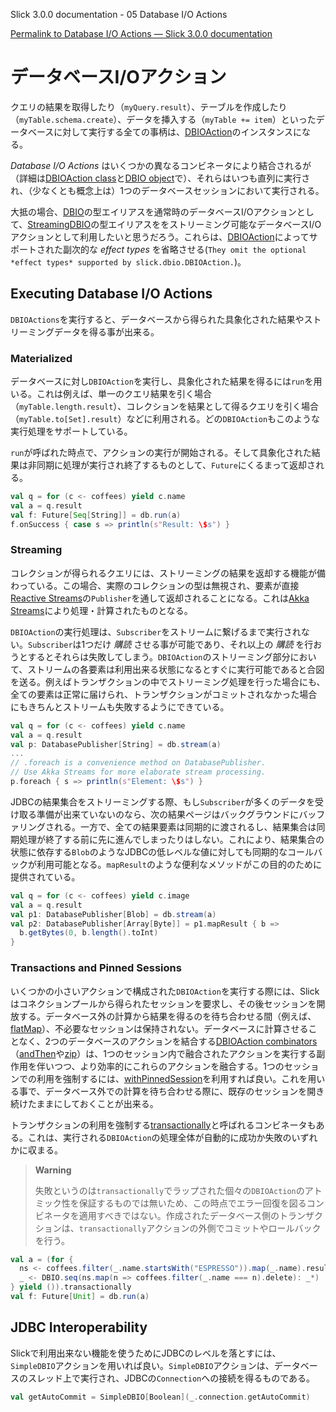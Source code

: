Slick 3.0.0 documentation - 05 Database I/O Actions

[Permalink to Database I/O Actions — Slick 3.0.0 documentation](http://slick.typesafe.com/doc/3.0.0/dbio.html)

データベースI/Oアクション
====================

クエリの結果を取得したり（`myQuery.result`）、テーブルを作成したり（`myTable.schema.create`）、データを挿入する（`myTable += item`）といったデータベースに対して実行する全ての事柄は、[DBIOAction](http://slick.typesafe.com/doc/3.0.0/api/index.html#slick.dbio.DBIOAction)のインスタンスになる。
<!-- Anything that you can execute on a database, whether it is a getting the result of a query (`myQuery.result`), creating a table (`myTable.schema.create`), inserting data (`myTable += item`) or something else, is an instance of slick.dbio.DBIOAction, parameterized by the result type it will produce when you execute it. -->

_Database I/O Actions_ はいくつかの異なるコンビネータにより結合されるが（詳細は[DBIOAction class](http://slick.typesafe.com/doc/3.0.0/api/index.html#slick.dbio.DBIOAction)と[DBIO object](http://slick.typesafe.com/doc/3.0.0/api/index.html#slick.dbio.DBIO\$)で）、それらはいつも直列に実行され、（少なくとも概念上は）1つのデータベースセッションにおいて実行される。
<!-- *Database I/O Actions* can be combined with several different combinators (see the DBIOAction class \<slick.dbio.DBIOAction\> and DBIO object \<slick.dbio.DBIO\$\> for details), but they will always be executed strictly sequentially and (at least conceptually) in a single database session. -->

大抵の場合、[DBIO](http://slick.typesafe.com/doc/3.0.0/api/index.html#slick.dbio.package@DBIO[+R]:DBIO[R])の型エイリアスを通常時のデータベースI/Oアクションとして、[StreamingDBIO](http://slick.typesafe.com/doc/3.0.0/api/index.html#slick.dbio.package@StreamingDBIO[+R,+T]:StreamingDBIO[R,T])の型エイリアスををストリーミング可能なデータベースI/Oアクションとして利用したいと思うだろう。これらは、[DBIOAction](http://slick.typesafe.com/doc/3.0.0/api/index.html#slick.dbio.DBIOAction)によってサポートされた副次的な _effect types_ を省略させる(`They omit the optional *effect types* supported by slick.dbio.DBIOAction.`)。
<!-- In most cases you will want to use the type aliases DBIO \<slick.dbio.package@DBIO[+R]:DBIO[R]\> and StreamingDBIO \<slick.dbio.package@StreamingDBIO[+R,+T]:StreamingDBIO[R,T]\> for non-streaming and streaming Database I/O Actions. They omit the optional *effect types* supported by slick.dbio.DBIOAction.  -->

Executing Database I/O Actions
------------------------------

`DBIOActions`を実行すると、データベースから得られた具象化された結果やストリーミングデータを得る事が出来る。
<!-- `DBIOAction`s can be executed either with the goal of producing a fully materialized result or streaming data back from the database. -->

### Materialized

データベースに対し`DBIOAction`を実行し、具象化された結果を得るには`run`を用いる。これは例えば、単一のクエリ結果を引く場合（`myTable.length.result`）、コレクションを結果として得るクエリを引く場合（`myTable.to[Set].result`）などに利用される。どの`DBIOAction`もこのような実行処理をサポートしている。
<!-- You can use `run` to execute a `DBIOAction` on a Database and produce a materialized result. This can be, for example, a scalar query result (`myTable.length.result`), a collection-valued query result (`myTable.to[Set].result`), or any other action. Every `DBIOAction` supports this mode of execution. -->

`run`が呼ばれた時点で、アクションの実行が開始される。そして具象化された結果は非同期に処理が実行され終了するものとして、`Future`にくるまって返却される。
<!-- Execution of the action starts when `run` is called, and the materialized result is returned as a `Future` which is completed asynchronously as soon as the result is available: -->

```scala
val q = for (c <- coffees) yield c.name
val a = q.result
val f: Future[Seq[String]] = db.run(a)
f.onSuccess { case s => println(s"Result: \$s") }
```

### Streaming

コレクションが得られるクエリには、ストリーミングの結果を返却する機能が備わっている。この場合、実際のコレクションの型は無視され、要素が直接[Reactive Streams](http://www.reactive-streams.org/)の`Publisher`を通して返却されることになる。これは[Akka Streams](http://akka.io/docs/)により処理・計算されたものとなる。
<!-- Collection-valued queries also support streaming results. In this case, the actual collection type is ignored and elements are streamed directly from the result set through a Reactive Streams\_ `Publisher`, which can be processed and consumed by Akka Streams\_. -->

`DBIOAction`の実行処理は、`Subscriber`をストリームに繋げるまで実行されない。`Subscriber`は1つだけ _購読_ させる事が可能であり、それ以上の _購読_ を行おうとするとそれらは失敗してしまう。`DBIOAction`のストリーミング部分において、ストリームの各要素は利用出来る状態になるとすぐに実行可能であると合図を送る。例えばトランザクションの中でストリーミング処理を行った場合にも、全ての要素は正常に届けられ、トランザクションがコミットされなかった場合にもきちんとストリームも失敗するようにできている。
<!-- Execution of the `DBIOAction` does not start until a `Subscriber` is attached to the stream. Only a single `Subscriber` is supported, and any further attempts to subscribe again will fail. Stream elements are signaled as soon as they become available in the streaming part of the `DBIOAction`. The end of the stream is signaled only after the entire action has completed. For example, when streaming inside a transaction and all elements have been delivered successfully, the stream can still fail afterwards if the transaction cannot be committed. -->

```scala
val q = for (c <- coffees) yield c.name
val a = q.result
val p: DatabasePublisher[String] = db.stream(a)
...
// .foreach is a convenience method on DatabasePublisher.
// Use Akka Streams for more elaborate stream processing.
p.foreach { s => println(s"Element: \$s") }
```

JDBCの結果集合をストリーミングする際、もし`Subscriber`が多くのデータを受け取る準備が出来ていないのなら、次の結果ページはバックグラウンドにバッファリングされる。一方で、全ての結果要素は同期的に渡されるし、結果集合は同期処理が終了する前に先に進んでしまったりはしない。これにより、結果集合の状態に依存する`Blob`のようなJDBCの低レベルな値に対しても同期的なコールバックが利用可能となる。`mapResult`のような便利なメソッドがこの目的のために提供されている。
<!-- When streaming a JDBC result set, the next result page will be buffered in the background if the Subscriber is not ready to receive more data, but all elements are signaled synchronously and the result set is not advanced before synchronous processing is finished. This allows synchronous callbacks to low-level JDBC values like `Blob` which depend on the state of the result set. The convenience method `mapResult` is provided for this purpose: -->

```scala
val q = for (c <- coffees) yield c.image
val a = q.result
val p1: DatabasePublisher[Blob] = db.stream(a)
val p2: DatabasePublisher[Array[Byte]] = p1.mapResult { b =>
  b.getBytes(0, b.length().toInt)
}
```

### Transactions and Pinned Sessions

いくつかの小さいアクションで構成された`DBIOAction`を実行する際には、Slickはコネクションプールから得られたセッションを要求し、その後セッションを開放する。データベース外の計算から結果を得るのを待ち合わせる間（例えば、[flatMap][flatMap]）、不必要なセッションは保持されない。データベースに計算させることなく、2つのデータベースのアクションを結合する[DBIOAction combinators](http://slick.typesafe.com/doc/3.0.0/api/index.html#slick.dbio.DBIOAction)（[andThen][andThen]や[zip][zip]）は、1つのセッション内で融合されたアクションを実行する副作用を伴いつつ、より効率的にこれらのアクションを融合する。1つのセッションでの利用を強制するには、[withPinnedSession](http://slick.typesafe.com/doc/3.0.0/api/index.html#slick.dbio.DBIOAction@withPinnedSession:DBIOAction[R,S,E])を利用すれば良い。これを用いる事で、データベース外での計算を待ち合わせる際に、既存のセッションを開き続けたままにしておくことが出来る。
<!-- When executing a `DBIOAction` which is composed of several smaller actions, Slick acquires sessions from the connection pool and releases them again as needed so that a session is not kept in use unnecessarily while waiting for the result from a non-database computation (e.g. the function passed to flatMap \<slick.dbio.DBIOAction@flatMap[R2,S2\<:NoStream,E2\<:Effect]((R)⇒DBIOAction[R2,S2,E2])(ExecutionContext):DBIOAction[R2,S2,EwithE2]\> that determines the next Action to run). All DBIOAction combinators \<slick.dbio.DBIOAction\> which combine two database actions without any non-database computations in between (e.g. andThen \<slick.dbio.DBIOAction@andThen[R2,S2\<:NoStream,E2\<:Effect](DBIOAction[R2,S2,E2]):DBIOAction[R2,S2,EwithE2]\> or zip \<slick.dbio.DBIOAction@zip[R2,E2\<:Effect](DBIOAction[R2,NoStream,E2]):DBIOAction[(R,R2),NoStream,EwithE2]\>) can fuse these actions for more efficient execution, with the side-effect that the fused action runs inside a single session. You can use withPinnedSession \<slick.dbio.DBIOAction@withPinnedSession:DBIOAction[R,S,E]\> to force the use of a single session, keeping the existing session open even when waiting for non-database computations. -->

トランザクションの利用を強制する[transactionally](http://slick.typesafe.com/doc/3.0.0/api/index.html#slick.driver.JdbcActionComponent\$JdbcActionExtensionMethods@transactionally:DBIOAction[R,S,EwithTransactional])と呼ばれるコンビネータもある。これは、実行される`DBIOAction`の処理全体が自動的に成功か失敗のいずれかに収まる。
<!-- There is a similar combinator called transactionally \<slick.driver.JdbcActionComponent\$JdbcActionExtensionMethods@transactionally:DBIOAction[R,S,EwithTransactional]\> to force the use of a transaction. This guarantees that the entire `DBIOAction` that is executed will either succeed or fail atomically. -->

> **Warning**
>
> 失敗というのは`transactionally`でラップされた個々の`DBIOAction`のアトミック性を保証するものでは無いため、この時点でエラー回復を図るコンビネータを適用すべきではない。作成されたデータベース側のトランザクションは、`transactionally`アクションの外側でコミットやロールバックを行う。

```scala
val a = (for {
  ns <- coffees.filter(_.name.startsWith("ESPRESSO")).map(_.name).result
  _ <- DBIO.seq(ns.map(n => coffees.filter(_.name === n).delete): _*)
} yield ()).transactionally
val f: Future[Unit] = db.run(a)
```

JDBC Interoperability
---------------------

Slickで利用出来ない機能を使うためにJDBCのレベルを落とすには、`SimpleDBIO`アクションを用いれば良い。`SimpleDBIO`アクションは、データベースのスレッド上で実行され、JDBCの`Connection`への接続を得るものである。
<!-- In order to drop down to the JDBC level for functionality that is not available in Slick, you can use a `SimpleDBIO` action which is run on a database thread and gets access to the JDBC `Connection`:  -->

```scala
val getAutoCommit = SimpleDBIO[Boolean](_.connection.getAutoCommit)
```

[flatMap]: http://slick.typesafe.com/doc/3.0.0/api/index.html#slick.dbio.DBIOAction@flatMap[R2,S2<:NoStream,E2<:Effect]((R)%E2%87%92DBIOAction[R2,S2,E2])(ExecutionContext):DBIOAction[R2,S2,EwithE2]
[andThen]: http://slick.typesafe.com/doc/3.0.0/api/index.html#slick.dbio.DBIOAction@andThen[R2,S2<:NoStream,E2<:Effect](DBIOAction[R2,S2,E2]):DBIOAction[R2,S2,EwithE2]
[zip]: http://slick.typesafe.com/doc/3.0.0/api/index.html#slick.dbio.DBIOAction@zip[R2,E2<:Effect](DBIOAction[R2,NoStream,E2]):DBIOAction[(R,R2),NoStream,EwithE2]
